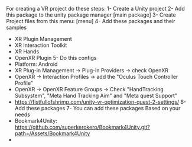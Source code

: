 For creating a VR project do these steps:
1- Create a Unity project
2- Add this package to the unity package manager
  [main package]
3- Create Project files from this menu:
  [menu]
4- Add these packages and their samples
  - XR Plugin Management
  - XR Interaction Toolkit
  - XR Hands
  - OpenXR Plugin
5- Do this configs
  - Platform: Android
  - XR Plug-in Management -> Plug-in Providers -> check OpenXR
  - OpenXR -> Interaction Profiles -> add the  "Oculus Touch Controller Profile"
  - OpenXR -> OpenXR Feature Groups -> Check "HandTracking Subsystem", "Meta Hand Tracking Aim" and "Meta quest Support" 
  - https://fistfullofshrimp.com/unity-vr-optimization-quest-2-settings/
6- Add these packages
7- You can add these packages Based on your needs
  - Bookmark4Unity: https://github.com/superkerokero/Bookmark4Unity.git?path=/Assets/Bookmark4Unity
  - 
